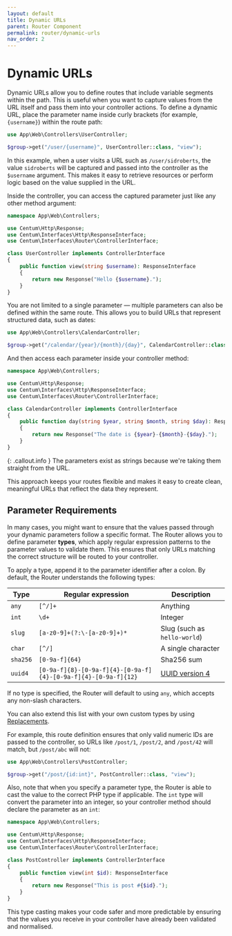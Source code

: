 ```yaml
---
layout: default
title: Dynamic URLs
parent: Router Component
permalink: router/dynamic-urls
nav_order: 2
---
```




# Dynamic URLs

Dynamic URLs allow you to define routes that include variable segments within the path.
This is useful when you want to capture values from the URL itself and pass them into your controller actions.
To define a dynamic URL, place the parameter name inside curly brackets (for example, `{username}`) within the route path:

```php
use App\Web\Controllers\UserController;

$group->get("/user/{username}", UserController::class, "view");
```

In this example, when a user visits a URL such as `/user/sidroberts`, the value `sidroberts` will be captured and passed into the controller as the `$username` argument.
This makes it easy to retrieve resources or perform logic based on the value supplied in the URL.

Inside the controller, you can access the captured parameter just like any other method argument:

```php
namespace App\Web\Controllers;

use Centum\Http\Response;
use Centum\Interfaces\Http\ResponseInterface;
use Centum\Interfaces\Router\ControllerInterface;

class UserController implements ControllerInterface
{
    public function view(string $username): ResponseInterface
    {
        return new Response("Hello {$username}.");
    }
}
```

You are not limited to a single parameter — multiple parameters can also be defined within the same route.
This allows you to build URLs that represent structured data, such as dates:

```php
use App\Web\Controllers\CalendarController;

$group->get("/calendar/{year}/{month}/{day}", CalendarController::class, "day");
```

And then access each parameter inside your controller method:

```php
namespace App\Web\Controllers;

use Centum\Http\Response;
use Centum\Interfaces\Http\ResponseInterface;
use Centum\Interfaces\Router\ControllerInterface;

class CalendarController implements ControllerInterface
{
    public function day(string $year, string $month, string $day): ResponseInterface
    {
        return new Response("The date is {$year}-{$month}-{$day}.");
    }
}
```

{: .callout.info }
The parameters exist as strings because we're taking them straight from the URL.

This approach keeps your routes flexible and makes it easy to create clean, meaningful URLs that reflect the data they represent.



## Parameter Requirements

In many cases, you might want to ensure that the values passed through your dynamic parameters follow a specific format.
The Router allows you to define parameter **types**, which apply regular expression patterns to the parameter values to validate them.
This ensures that only URLs matching the correct structure will be routed to your controller.

To apply a type, append it to the parameter identifier after a colon.
By default, the Router understands the following types:

| Type     | Regular expression                                             | Description                                                                   |
| -------- | -------------------------------------------------------------- | ----------------------------------------------------------------------------- |
| `any`    | `[^/]+`                                                        | Anything                                                                      |
| `int`    | `\d+`                                                          | Integer                                                                       |
| `slug`   | `[a-z0-9]+(?:\-[a-z0-9]+)*`                                    | Slug (such as `hello-world`)                                                  |
| `char`   | `[^/]`                                                         | A single character                                                            |
| `sha256` | `[0-9a-f]{64}`                                                 | Sha256 sum                                                                    |
| `uuid4`  | `[0-9a-f]{8}-[0-9a-f]{4}-[0-9a-f]{4}-[0-9a-f]{4}-[0-9a-f]{12}` | [UUID version 4](https://en.wikipedia.org/wiki/Universally_unique_identifier) |

If no type is specified, the Router will default to using `any`, which accepts any non-slash characters.

You can also extend this list with your own custom types by using [Replacements](replacements.md).

For example, this route definition ensures that only valid numeric IDs are passed to the controller, so URLs like `/post/1`, `/post/2`, and `/post/42` will match, but `/post/abc` will not:

```php
use App\Web\Controllers\PostController;

$group->get("/post/{id:int}", PostController::class, "view");
```

Also, note that when you specify a parameter type, the Router is able to cast the value to the correct PHP type if applicable.
The `int` type will convert the parameter into an integer, so your controller method should declare the parameter as an `int`:

```php
namespace App\Web\Controllers;

use Centum\Http\Response;
use Centum\Interfaces\Http\ResponseInterface;
use Centum\Interfaces\Router\ControllerInterface;

class PostController implements ControllerInterface
{
    public function view(int $id): ResponseInterface
    {
        return new Response("This is post #{$id}.");
    }
}
```

This type casting makes your code safer and more predictable by ensuring that the values you receive in your controller have already been validated and normalised.
